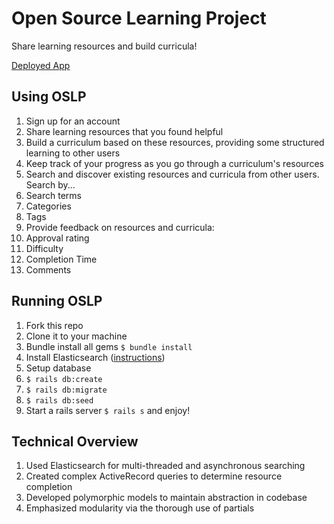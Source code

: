 # Open Source Learning Project

Share learning resources and build curricula!  

[Deployed App](https://peaceful-waters-19907.herokuapp.com/)

## Using OSLP

1. Sign up for an account
2. Share learning resources that you found helpful
3. Build a curriculum based on these resources, providing some structured learning to other users
4. Keep track of your progress as you go through a curriculum's resources
5. Search and discover existing resources and curricula from other users. Search by...
  1. Search terms
  2. Categories
  3. Tags
6. Provide feedback on resources and curricula:
  1. Approval rating
  2. Difficulty
  3. Completion Time
  4. Comments

## Running OSLP

1. Fork this repo
2. Clone it to your machine
3. Bundle install all gems `$ bundle install`
4. Install Elasticsearch ([instructions](https://www.digitalocean.com/community/tutorials/how-to-install-and-configure-elasticsearch-on-ubuntu-14-04))
5. Setup database
  1. `$ rails db:create`
  2. `$ rails db:migrate`
  3. `$ rails db:seed`
6. Start a rails server `$ rails s` and enjoy!

## Technical Overview

1. Used Elasticsearch for multi-threaded and asynchronous searching
2. Created complex ActiveRecord queries to determine resource completion
3. Developed polymorphic models to maintain abstraction in codebase
4. Emphasized modularity via the thorough use of partials
